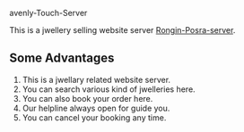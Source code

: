 avenly-Touch-Server

This is a jwellery selling website server [Rongin-Posra-server](https://desolate-reaches-42865.herokuapp.com/).

## Some Advantages
1. This is a jwellary related website server.
2. You can search various kind of jwelleries here.
3. You can also book your order here.
4. Our helpline always open for guide you.
5. You can cancel your booking any time.


